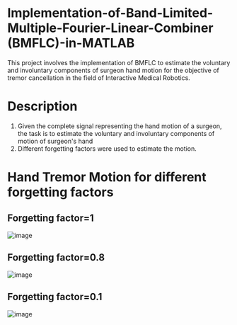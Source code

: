 # Implementation-of-Band-Limited-Multiple-Fourier-Linear-Combiner (BMFLC)-in-MATLAB
This project involves the implementation of BMFLC to estimate the voluntary and involuntary components of surgeon hand motion for the objective of tremor cancellation in the field of Interactive Medical Robotics. 

# Description
1. Given the complete signal representing the hand motion of a surgeon, the task is to estimate the voluntary and involuntary components of motion of surgeon's hand
2. Different forgetting factors were used to estimate the motion. 


# Hand Tremor Motion for different forgetting factors

## Forgetting factor=1
![image](https://user-images.githubusercontent.com/69100847/174578832-942fd74c-0d03-4ead-8b51-d01c76e16134.png)


## Forgetting factor=0.8
![image](https://user-images.githubusercontent.com/69100847/174578926-a1c780d4-3b02-400a-b1ef-1a112ebf2353.png)

## Forgetting factor=0.1
![image](https://user-images.githubusercontent.com/69100847/174579131-607b17e4-deb1-4d5f-a3b0-835b772965e3.png)

